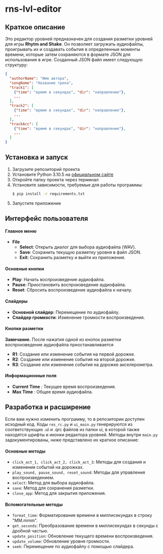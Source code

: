 # rns-lvl-editor

## Краткое описание

Это редактор уровней предназначен для создания разметки уровней для игры **Rhytm and Shake**. Он позволяет загружать аудиофайлы, проигрывать их и создавать события в определенные моменты времени, которые затем сохраняются в формате JSON для использования в игре.
Созданный JSON файл имеет следующую структуру:

```json
{
  "authorName": "Имя автора",
  "songName": "Название трека",
  "track1": [
    {"time": "время в секундах", "dir": "направление"},
    ...
  ],
  "track2": [
    {"time": "время в секундах", "dir": "направление"},
    ...
  ],
  "trackAcc": [
    {"time": "время в секундах", "dir": "направление"},
    ...
  ]
}
```

## Установка и запуск

1. Загрузите репозиторий проекта
2. Установите Python 3.10.5 на [официальном сайте](https://www.python.org/downloads/release/python-3105/)
3. Откройте папку проекта через терминал
4. Установите зависимости, требуемые для работы программы:
   ```bash
   $ pip install -r requirements.txt
   ```
5. Запустите приложение

## Интерфейс пользователя

#### Главное меню

* **File**
  * **Select**: Открыть диалог для выбора аудиофайла (WAV).
  * **Save**: Сохранить текущую разметку уровня в файл JSON.
  * **Exit**: Сохранить разметку и выйти из приложения.

#### Основные кнопки

* **Play**: Начать воспроизведение аудиофайла.
* **Pause**: Приостановить воспроизведение аудиофайла.
* **Reset**: Сбросить воспроизведение аудиофайла к началу.

#### Слайдеры

* **Основной слайдер**: Перемещение по аудиофайлу.
* **Слайдер громкости**: Изменение громкости воспроизведения.

#### Кнопки разметки

**Замечание.** После нажатия одной из кнопок разметки воспроизведение аудиофайла приостанавливается

* **R1**: Создание или изменение события на первой дорожке.
* **R2**: Создание или изменение события на второй дорожке.
* **R3**: Создание или изменение события на дорожке акселерометра.

#### Информационные поля

* **Current Time** : Текущее время воспроизведения.
* **Max Time** : Общее время аудиофайла.

## Разработка и расширение

Если вам нужно изменить программу, то в репозитории доступен исходный код. Коды `res_rc.py` и `ui_main.py` генерируются из соответствующих .ui и .qrc файлов из папки ui, в которой также находятся шрифты и иконки редактора уровней. Методы внутри `main.py` задокументированы, ниже представлено их краткое описание:

#### Основные методы

* `click_act_1, click_act_2, click_act_3`: Методы для создания и изменения событий на дорожках.
* `play_sound, pause_sound, reset_sound`: Методы для управления воспроизведением.
* `select`: Метод для выбора аудиофайла.
* `save`: Метод для сохранения разметки.
* `close_app`: Метод для закрытия приложения.

#### Вспомогательные методы

* `format_time`: Форматирование времени в миллисекундах в строку "MM.mmm".
* `get_seconds`: Преобразование времени в миллисекундах в секунды с дробной частью.
* `update_position`: Обновление текущего времени воспроизведения.
* `update_volume`: Обновление уровня громкости.
* `seek`: Перемещение по аудиофайлу с помощью слайдера.
